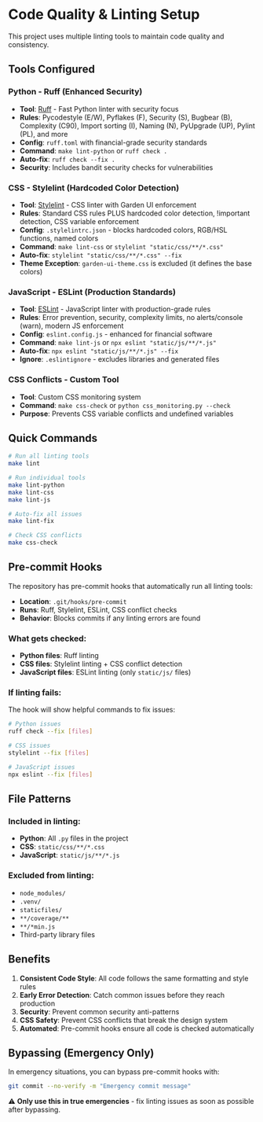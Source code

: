 # Code Quality & Linting Setup

This project uses multiple linting tools to maintain code quality and consistency.

## Tools Configured

### Python - Ruff (Enhanced Security)
- **Tool**: [Ruff](https://github.com/astral-sh/ruff) - Fast Python linter with security focus
- **Rules**: Pycodestyle (E/W), Pyflakes (F), Security (S), Bugbear (B), Complexity (C90), Import sorting (I), Naming (N), PyUpgrade (UP), Pylint (PL), and more
- **Config**: `ruff.toml` with financial-grade security standards
- **Command**: `make lint-python` or `ruff check .`
- **Auto-fix**: `ruff check --fix .`
- **Security**: Includes bandit security checks for vulnerabilities

### CSS - Stylelint (Hardcoded Color Detection)
- **Tool**: [Stylelint](https://stylelint.io/) - CSS linter with Garden UI enforcement
- **Rules**: Standard CSS rules PLUS hardcoded color detection, !important detection, CSS variable enforcement
- **Config**: `.stylelintrc.json` - blocks hardcoded colors, RGB/HSL functions, named colors
- **Command**: `make lint-css` or `stylelint "static/css/**/*.css"`
- **Auto-fix**: `stylelint "static/css/**/*.css" --fix`
- **Theme Exception**: `garden-ui-theme.css` is excluded (it defines the base colors)

### JavaScript - ESLint (Production Standards)
- **Tool**: [ESLint](https://eslint.org/) - JavaScript linter with production-grade rules
- **Rules**: Error prevention, security, complexity limits, no alerts/console (warn), modern JS enforcement
- **Config**: `eslint.config.js` - enhanced for financial software
- **Command**: `make lint-js` or `npx eslint "static/js/**/*.js"`
- **Auto-fix**: `npx eslint "static/js/**/*.js" --fix`
- **Ignore**: `.eslintignore` - excludes libraries and generated files

### CSS Conflicts - Custom Tool
- **Tool**: Custom CSS monitoring system
- **Command**: `make css-check` or `python css_monitoring.py --check`
- **Purpose**: Prevents CSS variable conflicts and undefined variables

## Quick Commands

```bash
# Run all linting tools
make lint

# Run individual tools
make lint-python
make lint-css
make lint-js

# Auto-fix all issues
make lint-fix

# Check CSS conflicts
make css-check
```

## Pre-commit Hooks

The repository has pre-commit hooks that automatically run all linting tools:

- **Location**: `.git/hooks/pre-commit`
- **Runs**: Ruff, Stylelint, ESLint, CSS conflict checks
- **Behavior**: Blocks commits if any linting errors are found

### What gets checked:
- **Python files**: Ruff linting
- **CSS files**: Stylelint linting + CSS conflict detection
- **JavaScript files**: ESLint linting (only `static/js/` files)

### If linting fails:
The hook will show helpful commands to fix issues:
```bash
# Python issues
ruff check --fix [files]

# CSS issues  
stylelint --fix [files]

# JavaScript issues
npx eslint --fix [files]
```

## File Patterns

### Included in linting:
- **Python**: All `.py` files in the project
- **CSS**: `static/css/**/*.css`
- **JavaScript**: `static/js/**/*.js`

### Excluded from linting:
- `node_modules/`
- `.venv/`
- `staticfiles/`
- `**/coverage/**`
- `**/*min.js`
- Third-party library files

## Benefits

1. **Consistent Code Style**: All code follows the same formatting and style rules
2. **Early Error Detection**: Catch common issues before they reach production
3. **Security**: Prevent common security anti-patterns
4. **CSS Safety**: Prevent CSS conflicts that break the design system
5. **Automated**: Pre-commit hooks ensure all code is checked automatically

## Bypassing (Emergency Only)

In emergency situations, you can bypass pre-commit hooks with:
```bash
git commit --no-verify -m "Emergency commit message"
```

⚠️ **Only use this in true emergencies** - fix linting issues as soon as possible after bypassing.